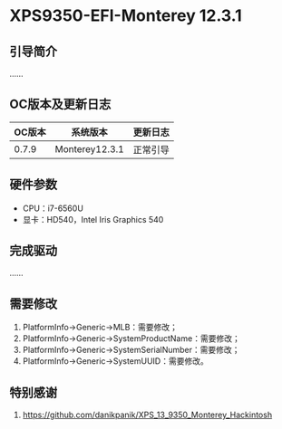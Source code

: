 # XPS9350-EFI-Monterey 12.3.1
## 引导简介

……

## OC版本及更新日志

| OC版本 | 系统版本       | 更新日志 |
| ------ | -------------- | -------- |
| 0.7.9  | Monterey12.3.1 | 正常引导 |



## 硬件参数

- CPU：i7-6560U
- 显卡：HD540，Intel Iris Graphics 540

## 完成驱动

……

## 需要修改

1. PlatformInfo->Generic->MLB：需要修改；
2. PlatformInfo->Generic->SystemProductName：需要修改；
3. PlatformInfo->Generic->SystemSerialNumber：需要修改；
4. PlatformInfo->Generic->SystemUUID：需要修改。

## 特别感谢

1. https://github.com/danikpanik/XPS_13_9350_Monterey_Hackintosh
